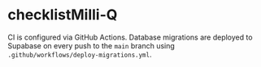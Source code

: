 # checklistMilli-Q

CI is configured via GitHub Actions. Database migrations are deployed to Supabase on every push to the `main` branch using `.github/workflows/deploy-migrations.yml`.

